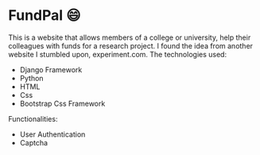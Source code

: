 # FundPal :smile:
This is a website that allows members of a college or university, help their colleagues with funds for a research project. I found the idea from another website I stumbled upon, experiment.com.
The technologies used:
- Django Framework
- Python
- HTML
- Css
- Bootstrap Css Framework

Functionalities:
- User Authentication
- Captcha 
